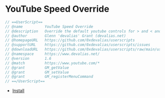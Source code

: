 # YouTube Speed Override

```javascript
// ==UserScript==
// @name          YouTube Speed Override
// @description   Override the default youtube controls for > and < and show remaining time when Option key is held
// @author        Glenn 'devalias' Grant (devalias.net)
// @homepageURL   https://github.com/0xdevalias/userscripts
// @supportURL    https://github.com/0xdevalias/userscripts/issues
// @downloadURL   https://github.com/0xdevalias/userscripts/raw/main/userscripts/youtube-speed-override/youtube-speed-override.user.js
// @namespace     https://www.devalias.net/
// @version       1.6
// @match         https://www.youtube.com/*
// @grant         GM_getValue
// @grant         GM_setValue
// @grant         GM_registerMenuCommand
// ==/UserScript==
```

- [Install](https://github.com/0xdevalias/userscripts/raw/main/userscripts/youtube-speed-override/youtube-speed-override.user.js)
